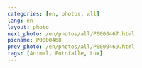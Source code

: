 ```yaml
---
categories: [en, photos, all]
lang: en
layout: photo
next_photo: /en/photos/all/P0000467.html
picname: P0000468
prev_photo: /en/photos/all/P0000469.html
tags: [Animal, Fotofalle, Lux]
---
```

